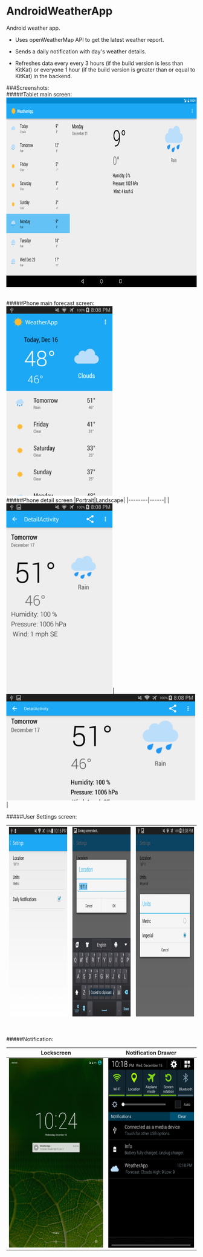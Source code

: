 # AndroidWeatherApp

Android weather app.

* Uses openWeatherMap API to get the latest weather report.

* Sends a daily notification with day's weather details.

* Refreshes data every every 3 hours (if the build version is less than KitKat) or everyone 1 hour (if the build version is greater than or equal to KitKat) in the backend.


###Screenshots:
<br/>
#####Tablet main screen:
<img src="https://github.com/navdeepsekhon/AndroidWeatherApp/blob/master/screenshots/tablet_mainscreen.png" height="500" alt="Android Weather App Tablet main screen"/>

<br/>
#####Phone main forecast screen:
<img src="https://github.com/navdeepsekhon/AndroidWeatherApp/blob/master/screenshots/phone_mainscreen.png" height="500" alt="Android Weather App Phone main forecast screen"/>

<br/>
#####Phone detail screen 
|Portrait|Landscape|
|--------|------|
|<img src="https://github.com/navdeepsekhon/AndroidWeatherApp/blob/master/screenshots/phone_detailscreen_portrait.png" height="500" alt="Android Weather App Phone detail screen portrait"/>|<img src="https://github.com/navdeepsekhon/AndroidWeatherApp/blob/master/screenshots/phone_detailscreen_landscape.png"  width="500" alt="Android Weather App Phone detail screen landscape"/>|

#####User Settings screen:

|<img src="https://github.com/navdeepsekhon/AndroidWeatherApp/blob/master/screenshots/user_settings_screen.png" height="500" alt="Android Weather App User Settings screen"/>|<img src="https://github.com/navdeepsekhon/AndroidWeatherApp/blob/master/screenshots/user_setting_location.png" height="500" alt="Android Weather App User setting location"/>|<img src="https://github.com/navdeepsekhon/AndroidWeatherApp/blob/master/screenshots/user_setting_units.png" height="500" alt="Android Weather App User setting measurement units"/>|
|---|---|---|
<br/>


#####Notification:

|Lockscreen| Notification Drawer|
|----------|---------------------|
|<img src="https://github.com/navdeepsekhon/AndroidWeatherApp/blob/master/screenshots/lockscreen_notification.PNG" height="500" alt="Android Weather App Notification on the lockscreen"/>|<img src="https://github.com/navdeepsekhon/AndroidWeatherApp/blob/master/screenshots/notification.png" height="500" alt="Android Weather App Notification in the notification drawer"/>|
